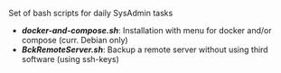 Set of bash scripts for daily SysAdmin tasks

* ***docker-and-compose.sh***: Installation with menu for docker and/or compose (curr. Debian only)
* ***BckRemoteServer.sh***: Backup a remote server without using third software (using ssh-keys)
